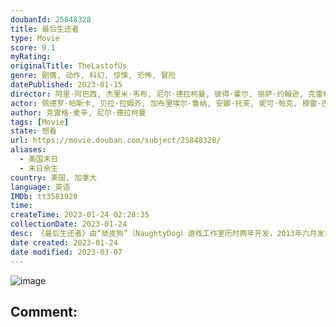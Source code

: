 ```yaml
---
doubanId: 25848328
title: 最后生还者
type: Movie
score: 9.1
myRating: 
originalTitle: TheLastofUs
genre: 剧情, 动作, 科幻, 惊悚, 恐怖, 冒险
datePublished: 2023-01-15
director: 阿里·阿巴西, 杰里米·韦布, 尼尔·德拉柯曼, 彼得·霍尔, 丽萨·约翰逊, 克雷格·麦辛, 亚斯米拉·日巴尼奇
actor: 佩德罗·帕斯卡, 贝拉·拉姆齐, 加布里埃尔·鲁纳, 安娜·托芙, 妮可·帕克, 穆雷·巴特利特, 尼克·奥弗曼, 斯托姆·瑞德, 梅尔·丹德里奇, 杰弗里·皮尔斯, 拉马尔·约翰逊, 凯文·伍达德, 格雷厄姆·格林, undefined, 艾什莉·约翰逊, 特罗伊·贝克, 玛莉·格雷斯·贝克尔, 凯文·萨特里, 布拉德·利兰, 布兰登·弗莱彻, 卢蒂娜·卫斯理, 泰勒·圣·皮埃尔, undefined, 索尼娅·玛丽亚·基里拉, 杰夫·汉尼, 坦迪·牛顿, 约翰·汉纳
author: 克雷格·麦辛, 尼尔·德拉柯曼
tags: [Movie]
state: 想看
url: https://movie.douban.com/subject/25848328/
aliases:
  - 美国末日
  - 末日余生
country: 美国, 加拿大
language: 英语
IMDb: tt3581920
time: 
createTime: 2023-01-24 02:28:35
collectionDate: 2023-01-24
desc: 《最后生还者》由“顽皮狗”（NaughtyDog）游戏工作室历时两年开发，2013年六月发布。整部游戏设定在一个病毒肆虐之后的美国，被病毒感染的人都变成了可怕的怪物，游戏主角是一个个性冷漠的走私贩大...
date created: 2023-01-24
date modified: 2023-03-07
---
```


![image](p2884221114.jpg)

Comment:
---
